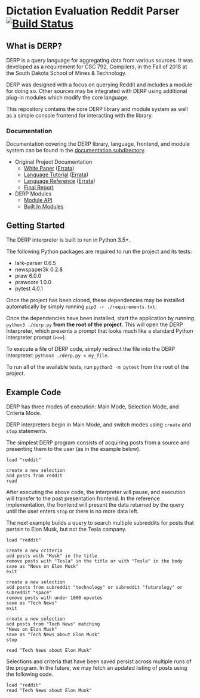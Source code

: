 # Dictation Evaluation Reddit Parser [![Build Status](https://travis-ci.org/CSC792-SDSMT-DERP/DERP.svg?branch=master)](https://travis-ci.org/CSC792-SDSMT-DERP/DERP)

## What is DERP?
DERP is a query language for aggregating data from various sources. It was developed as a requirement for CSC 792, Compilers, in the Fall of 2018 at the South Dakota School of Mines & Technology.

DERP was designed with a focus on querying Reddit and includes a module for doing so. Other sources may be integrated with DERP using additional plug-in modules which modify the core language.

This repository contains the core DERP library and module system as well as a simple console frontend for interacting with the library.

### Documentation
Documentation covering the DERP library, language, frontend, and module system can be found in the [documentation subdirectory](./documentation).

- Original Project Documentation
  - [White Paper](./documentation/White%20Paper.pdf) ([Errata](./documentation/White%20Paper%20Errata.md))
  - [Language Tutorial](./documentation/Language%20Tutorial.pdf) ([Errata](./documentation/Language%20Tutorial%20Errata.md))
  - [Language Reference](./documentation/Language%20Reference.pdf) ([Errata](./documentation/Language%20Reference%20Errata.md))
  - [Final Report](./documentation/Final%20Report.md)
- DERP Modules
  - [Module API](./documentation/Module%20API.md)
  - [Built In Modules](./documentation/Built%20In%20Modules.md)

## Getting Started
The DERP interpreter is built to run in Python 3.5+.

The following Python packages are required to run the project and its tests:
 * lark-parser 0.6.5
 * newspaper3k 0.2.8
 * praw 6.0.0
 * prawcore 1.0.0
 * pytest 4.0.1

Once the project has been cloned, these dependencies may be installed automatically by simply running `pip3 -r ./requirements.txt`.

Once the dependencies have been installed, start the application by running
`python3 ./derp.py` **from the root of the project**. This will open the DERP Interpreter, which presents a prompt that looks much like a standard Python interpreter prompt (`>>>`).

To execute a file of DERP code, simply redirect the file into the DERP interpreter: `python3 ./derp.py < my_file`.

To run all of the available tests, run `python3 -m pytest` from the root of the project.

## Example Code
DERP has three modes of execution: Main Mode, Selection Mode, and Criteria Mode.

DERP interpreters begin in Main Mode, and switch modes using `create` and `stop` statements.

The simplest DERP program consists of acquiring posts from a source and presenting them to the user (as in the example below).

```
load "reddit"

create a new selection
add posts from reddit
read
```

After executing the above code, the interpreter will pause, and execution will transfer to the post presentation frontend. In the reference implementation, the frontend will present the data returned by the query until the user enters `stop` or there is no more data left.

The next example builds a query to search multiple subreddits for posts that pertain to Elon Musk, but not the Tesla company.

```
load "reddit"

create a new criteria
add posts with "Musk" in the title
remove posts with "Tesla" in the title or with "Tesla" in the body
save as "News on Elon Musk"
exit

create a new selection
add posts from subreddit "technology" or subreddit "futurology" or subreddit "space"
remove posts with under 1000 upvotes
save as "Tech News"
exit

create a new selection
add posts from "Tech News" matching
"News on Elon Musk"
save as "Tech News about Elon Musk"
stop

read "Tech News about Elon Musk"
```

Selections and criteria that have been saved persist across multiple runs of the program. In the future, we may fetch an updated listing of posts using the following code.

```
load "reddit"
read "Tech News about Elon Musk"
```
